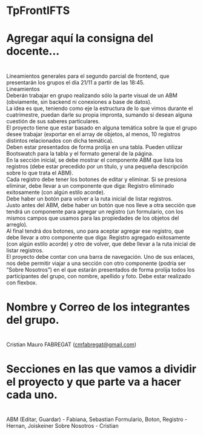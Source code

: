 # TpFrontIFTS

#
# Agregar aquí la consigna del docente...
#

Lineamientos generales para el segundo parcial de frontend, que presentarán los grupos el día 21/11 a partir de las 18:45.<br />
Lineamientos<br />
Deberán trabajar en grupo realizando sólo la parte visual de un ABM (obviamente, sin backend ni conexiones a base de datos).<br />
La idea es que, teniendo como eje la estructura de lo que vimos durante el cuatrimestre, puedan darle su propia impronta, sumando si desean alguna cuestión de sus saberes particulares.<br />
El proyecto tiene que estar basado en alguna temática sobre la que el grupo desee trabajar (exportar en el array de objetos, al menos, 10 registros distintos relacionados con dicha temática).<br />
Deben estar presentados de forma prolija en una tabla. Pueden utilizar Bootswatch para la tabla y el formato general de la página.<br />
En la sección inicial, se debe mostrar el componente ABM que lista los registros (debe estar precedido por un título, y una pequeña descripción sobre lo que trata el ABM).<br />
Cada registro debe tener los botones de editar y eliminar. Si se presiona eliminar, debe llevar a un componente que diga: Registro eliminado exitosamente (con algún estilo acorde).<br />
Debe haber un botón para volver a la ruta inicial de listar registros.<br />
Justo antes del ABM, debe haber un botón que nos lleve a otra sección que tendrá un componente para agregar un registro (un formulario, con los mismos campos que usamos
para las propiedades de los objetos del arreglo).<br />
Al final tendrá dos botones, uno para aceptar agregar ese registro, que debe llevar a otro componente que diga: Registro agregado exitosamente (con algún estilo acorde) y otro de volver, que debe llevar a la ruta inicial de listar registros.<br />
El proyecto debe contar con una barra de navegación. Uno de sus enlaces, nos debe permitir viajar a una sección con otro componente (podría ser “Sobre Nosotros”) en el que
estarán presentados de forma prolija todos los participantes del grupo, con nombre, apellido y foto. Debe estar realizado con flexbox.

#
# Nombre y Correo de los integrantes del grupo.
#

Cristian Mauro FABREGAT (cmfabregat@gmail.com)

#
# Secciones en las que vamos a dividir el proyecto y que parte va a hacer cada uno.
#
##


ABM (Editar, Guardar) - Fabiana, Sebastian
Formulario, Boton, Registro - Hernan, Joiskeiner
Sobre Nosotros - Cristian
